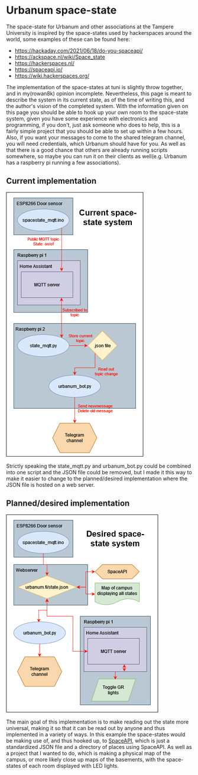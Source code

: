 # Urbanum space-state
The space-state for Urbanum and other associations at the Tampere University is inspired by the space-states used by hackerspaces around the world, some examples of these can be found here:

- https://hackaday.com/2021/06/18/do-you-spaceapi/
- https://ackspace.nl/wiki/Space_state
- https://hackerspaces.nl/
- https://spaceapi.io/
- https://wiki.hackerspaces.org/

The implementation of the space-states at tuni is slightly throw together, and in my(rowan8k) opinion incomplete. Nevertheless, this page is meant to describe the system in its current state, as of the time of writing this, and the author's vision of the completed system. With the information given on this page you should be able to hook up your own room to the space-state system, given you have some experience with electronics and programming, if you don't, just ask someone who does to help, this is a fairly simple project that you should be able to set up within a few hours. Also, if you want your messages to come to the shared telegram channel, you will need credentials, which Urbanum should have for you. As well as that there is a good chance that others are already running scripts somewhere, so maybe you can run it on their clients as well(e.g. Urbanum has a raspberry pi running a few associations).

## Current implementation
![Diagram of current space-state system](https://raw.githubusercontent.com/Urbanum-ry/space-state/master/2023-10-13_Urbanum_Space-state_current.drawio.png)

Strictly speaking the state_mqtt.py and urbanum_bot.py could be combined into one script and the JSON file could be removed, but I made it this way to make it easier to change to the planned/desired implementation where the JSON file is hosted on a web server. 

## Planned/desired implementation
![Diagram of planned/desired space-state system](https://raw.githubusercontent.com/Urbanum-ry/space-state/master/2023-10-13_Urbanum_Space-state_planned_desired.drawio.png)

The main goal of this implementation is to make reading out the state more universal, making it so that it can be read out by anyone and thus implemented in a variety of ways. In this example the space-states would be making use of, and thus hooked up, to [SpaceAPI](https://spaceapi.io/), which is just a standardized JSON file and a directory of places using SpaceAPI. As well as a project that I wanted to do, which is making a physical map of the campus, or more likely close up maps of the basements, with the space-states of each room displayed with LED lights. 


<!--stackedit_data:
eyJoaXN0b3J5IjpbLTE3NzIxODY3NTksLTE2OTEzMDMxNzUsLT
kxNDQzMjcxM119
-->